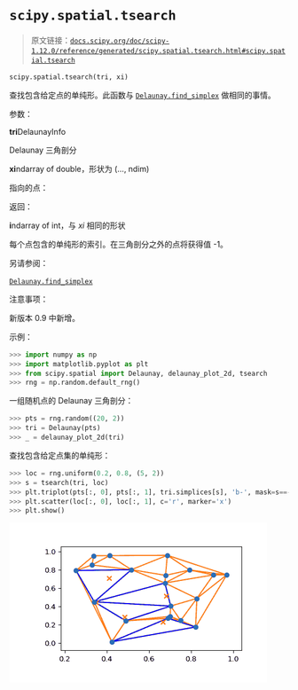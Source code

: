 # `scipy.spatial.tsearch`

> 原文链接：[`docs.scipy.org/doc/scipy-1.12.0/reference/generated/scipy.spatial.tsearch.html#scipy.spatial.tsearch`](https://docs.scipy.org/doc/scipy-1.12.0/reference/generated/scipy.spatial.tsearch.html#scipy.spatial.tsearch)

```py
scipy.spatial.tsearch(tri, xi)
```

查找包含给定点的单纯形。此函数与 [`Delaunay.find_simplex`](https://docs.scipy.org/doc/scipy-1.12.0/reference/generated/scipy.spatial.Delaunay.find_simplex.html#scipy.spatial.Delaunay.find_simplex "scipy.spatial.Delaunay.find_simplex") 做相同的事情。

参数：

**tri**DelaunayInfo

Delaunay 三角剖分

**xi**ndarray of double，形状为 (…, ndim)

指向的点：

返回：

**i**ndarray of int，与 *xi* 相同的形状

每个点包含的单纯形的索引。在三角剖分之外的点将获得值 -1。

另请参阅：

[`Delaunay.find_simplex`](https://docs.scipy.org/doc/scipy-1.12.0/reference/generated/scipy.spatial.Delaunay.find_simplex.html#scipy.spatial.Delaunay.find_simplex "scipy.spatial.Delaunay.find_simplex")

注意事项：

新版本 0.9 中新增。

示例：

```py
>>> import numpy as np
>>> import matplotlib.pyplot as plt
>>> from scipy.spatial import Delaunay, delaunay_plot_2d, tsearch
>>> rng = np.random.default_rng() 
```

一组随机点的 Delaunay 三角剖分：

```py
>>> pts = rng.random((20, 2))
>>> tri = Delaunay(pts)
>>> _ = delaunay_plot_2d(tri) 
```

查找包含给定点集的单纯形：

```py
>>> loc = rng.uniform(0.2, 0.8, (5, 2))
>>> s = tsearch(tri, loc)
>>> plt.triplot(pts[:, 0], pts[:, 1], tri.simplices[s], 'b-', mask=s==-1)
>>> plt.scatter(loc[:, 0], loc[:, 1], c='r', marker='x')
>>> plt.show() 
```

![../../_images/scipy-spatial-tsearch-1.png](img/10a4aefad71ffd9b388497e4800024d5.png)
